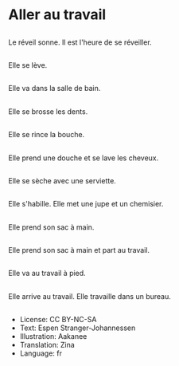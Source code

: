 # Aller au travail

##
Le réveil sonne. Il est l'heure de se réveiller.

##
Elle se lève.

##
Elle va dans la salle de bain.

##
Elle se brosse les dents.

##
Elle se rince la bouche.

##
Elle prend une douche et se lave les cheveux.

##
Elle se sèche avec une serviette.

##
Elle s'habille. Elle met une jupe et un chemisier.

##
Elle prend son sac à main.

##
Elle prend son sac à main et part au travail.

##
Elle va au travail à pied.

##
Elle arrive au travail. Elle travaille dans un bureau.

##
* License: CC BY-NC-SA
* Text: Espen Stranger-Johannessen
* Illustration: Aakanee
* Translation: Zina
* Language: fr
